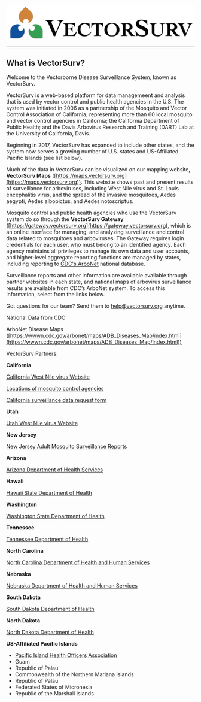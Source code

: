 ![VectorSurv Logo](vectorsurv_logo.png)

---
What is VectorSurv?
---

Welcome to the Vectorborne Disease Surveillance System, known as VectorSurv.

VectorSurv is a web-based platform for data managemeent and analysis that is used by vector control and public health agencies in the U.S. The system was initiated in 2006 as a partnership of the Mosquito and Vector Control Association of California, representing more than 60 local mosquito and vector control agencies in California; the California Department of Public Health; and the Davis Arbovirus Research and Training (DART) Lab at the University of California, Davis.

Beginning in 2017, VectorSurv has expanded to include other states, and the system now serves a growing number of U.S. states and US-Affiliated Pacific Islands (see list below).

Much of the data in VectorSurv can be visualized on our mapping website, **VectorSurv Maps** ([https://maps.vectorsurv.org](https://maps.vectorsurv.org)). This website shows past and present results of surveillance for arboviruses, including West Nile virus and St. Louis encephalitis virus, and the spread of the invasive mosquitoes, Aedes aegypti, Aedes albopictus, and Aedes notoscriptus.

Mosquito control and public health agencies who use the VectorSurv system do so through the **VectorSurv Gateway** ([https://gateway.vectorsurv.org](https://gateway.vectorsurv.org), which is an online interface for managing, and analyzing surveillance and control data related to mosquitoes and arboviruses. The Gateway requires login credentials for each user, who must belong to an identified agency. Each agency maintains all privileges to manage its own data and user accounts, and higher-level aggregate reporting functions are managed by states, including reporting to [CDC's ArboNet](https://wwwn.cdc.gov/arbonet/maps/ADB_Diseases_Map/index.html) national database.

Surveillance reports and other information are available available through partner websites in each state, and national maps of arbovirus surveillance results are available from CDC’s ArboNet system. To access this information, select from the links below.

Got questions for our team? Send them to [help@vectorsurv.org](mailto:help@vectorsurv.org) anytime.

National Data from CDC:

ArboNet Disease Maps ([https://wwwn.cdc.gov/arbonet/maps/ADB_Diseases_Map/index.html](https://wwwn.cdc.gov/arbonet/maps/ADB_Diseases_Map/index.html))

VectorSurv Partners:

**California**

[California West Nile virus Website](https://westnile.ca.gov)

[Locations of mosquito control agencies](http://www.arcgis.com/home/webmap/viewer.html?webmap=604a0fe9f2b74e98a53b53d192b2ac67&extent=-131.4442,32.5803,-108.7025,41.6862)

[California surveillance data request form](https://docs.google.com/forms/d/1jyV6n-36iMzWN7dYjb_7xia0aAaxnVE0qyJehWzVWwQ/edit)

**Utah**

[Utah West Nile virus Website](http://health.utah.gov/epi/diseases/WNV/)

**New Jersey**

[New Jersey Adult Mosquito Surveillance Reports](https://vectorbio.rutgers.edu/reports/mosquito/)

**Arizona**

[Arizona Department of Health Services](https://www.azdhs.gov/preparedness/epidemiology-disease-control/mosquito-borne/)

**Hawaii**

[Hawaii State Department of Health](https://doh.wa.gov/community-and-environment/pests/mosquitoes#:~:text=Disease%20can%20be%20spread%20to,Louis%20encephalitis.)

**Washington**

[Washington State Department of Health](https://doh.wa.gov/community-and-environment/pests/mosquitoes#:~:text=Disease%20can%20be%20spread%20to,Louis%20encephalitis.)

**Tennessee**

[Tennessee Department of Health](https://www.tn.gov/health/cedep/vector-borne-diseases.html)

**North Carolina**

[North Carolina Department of Health and Human Services](https://epi.dph.ncdhhs.gov/cd/diseases/arbo.html)

**Nebraska**

[Nebraska Department of Health and Human Services](https://dhhs.ne.gov/Pages/West-Nile-Virus-Data.aspx)

**South Dakota**

[South Dakota Department of Health](https://doh.sd.gov/diseases/infectious/wnv/)

**North Dakota**

[North Dakota Department of Health](https://www.health.nd.gov/wnv/west-nile-virus-about)

**US-Affiliated Pacific Islands**

- [Pacific Island Health Officers Association](https://www.pihoa.org/)
- Guam
- Republic of Palau
- Commonwealth of the Northern Mariana Islands
- Republic of Palau
- Federated States of Micronesia
- Republic of the Marshall Islands

